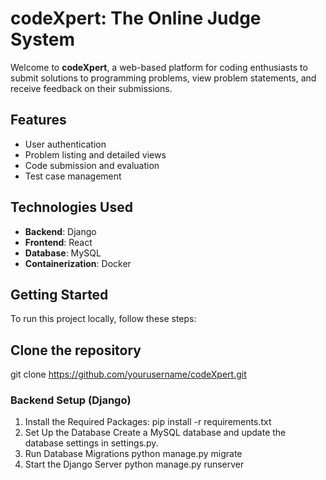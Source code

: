 # codeXpert: The Online Judge System

Welcome to **codeXpert**, a web-based platform for coding enthusiasts to submit solutions to programming problems, view problem statements, and receive feedback on their submissions. 

## Features

- User authentication
- Problem listing and detailed views
- Code submission and evaluation
- Test case management

## Technologies Used

- **Backend**: Django
- **Frontend**: React
- **Database**: MySQL
- **Containerization**: Docker

## Getting Started

To run this project locally, follow these steps:

## Clone the repository

git clone https://github.com/yourusername/codeXpert.git

### Backend Setup (Django)

1. Install the Required Packages:
   pip install -r requirements.txt
2. Set Up the Database
   Create a MySQL database and update the database settings in settings.py.
3. Run Database Migrations
python manage.py migrate
4. Start the Django Server
python manage.py runserver  



